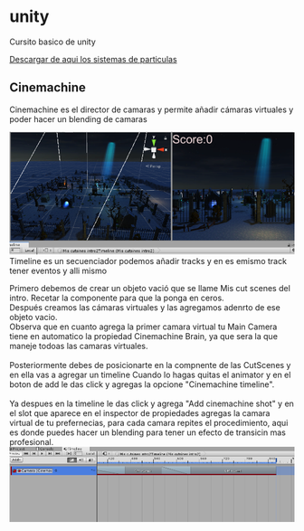 # unity
Cursito basico de unity

[Descargar de aqui los sistemas de particulas](https://sierra-guadalupe.org/unity/piromaniaco.unitypackage)

## Cinemachine
 
Cinemachine es el director de camaras y permite añadir cámaras virtuales y poder hacer un blending de camaras

![](2019-07-06-17-19-14.png)
Timeline es un secuenciador podemos añadir tracks y en es emismo track tener eventos y alli mismo  <br>

Primero debemos de crear un objeto vació que se llame Mis cut scenes del intro. Recetar la componente para que la ponga en ceros. <br>
Después creamos las cámaras virtuales y las agregamos adenrto de ese objeto vacio.<br>
Observa que en cuanto agrega la primer camara virtual tu Main Camera tiene en automatico la propiedad Cinemachine Brain, ya que sera la que maneje todoas las camaras virtuales.<br><br>
Posteriormente debes de posicionarte en la compnente de las CutScenes y en ella vas a agregar un timeline
Cuando lo hagas quitas el animator y en el boton de add le das click y agregas la opcione "Cinemachine timeline".<br><br>
 Ya despues en la timeline le das click y agrega "Add cinemachine shot" y en el slot que aparece en el inspector de propiedades agregas la camara virtual de tu prefernecias, para cada camara repites el procedimiento, aqui es donde puedes hacer un blending para tener un efecto de transicin mas profesional.
 ![](2019-07-06-17-17-05.png)